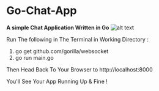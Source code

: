 # Go-Chat-App

**A simple Chat Application Written in Go**
![alt text](https://thumbs.dreamstime.com/b/mobile-messenger-app-texting-messages-mobile-messenger-app-texting-messages-hand-holding-smartphone-new-message-125311254.jpg)


Run The following in The Terminal in Working Directory :

  1. go get github.com/gorilla/websocket
  2. go run main.go
  
 
 Then Head Back To Your Browser to http://localhost:8000
 
 You'll See Your App Running Up & Fine !
